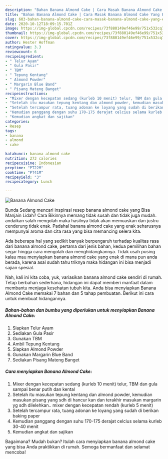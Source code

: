```yaml
---
description: "Bahan Banana Almond Cake | Cara Masak Banana Almond Cake Yang Enak dan Simpel"
title: "Bahan Banana Almond Cake | Cara Masak Banana Almond Cake Yang Enak dan Simpel"
slug: 603-bahan-banana-almond-cake-cara-masak-banana-almond-cake-yang-enak-dan-simpel
date: 2020-10-12T18:09:15.701Z
image: https://img-global.cpcdn.com/recipes/73f880149ef46e99/751x532cq70/banana-almond-cake-foto-resep-utama.jpg
thumbnail: https://img-global.cpcdn.com/recipes/73f880149ef46e99/751x532cq70/banana-almond-cake-foto-resep-utama.jpg
cover: https://img-global.cpcdn.com/recipes/73f880149ef46e99/751x532cq70/banana-almond-cake-foto-resep-utama.jpg
author: Hester Hoffman
ratingvalue: 3.3
reviewcount: 6
recipeingredient:
- " Telur Ayam"
- " Gula Pasir"
- " TBM"
- " Tepung Kentang"
- " Almond Powder"
- " Margarin Blue Band"
- " Pisang Mateng Banget"
recipeinstructions:
- "Mixer dengan kecepatan sedang (kurleb 10 menit) telur, TBM dan gula sampai benar putih dan kental"
- "Setelah itu masukan tepung kentang dan almond powder, kemudian masukan pisang yang sdh di hancur kan dan terakhir masukan margarin yg sdh dilelehkan.. mixer dengan kecepatan rendah (kurleb 5 menit)"
- "Setelah tercampur rata, tuang adonan ke loyang yang sudah di berikan baking paper"
- "Kemudian panggang dengan suhu 170-175 derajat celcius selama kurleb 30-40 menit"
- "Kemudian angkat dan sajikan"
categories:
- Resep
tags:
- banana
- almond
- cake

katakunci: banana almond cake 
nutrition: 273 calories
recipecuisine: Indonesian
preptime: "PT22M"
cooktime: "PT41M"
recipeyield: "3"
recipecategory: Lunch

---
```



![Banana Almond Cake](https://img-global.cpcdn.com/recipes/73f880149ef46e99/751x532cq70/banana-almond-cake-foto-resep-utama.jpg)

Bunda Sedang mencari inspirasi resep banana almond cake yang Bisa Manjain Lidah? Cara Bikinnya memang tidak susah dan tidak juga mudah. andaikan salah mengolah maka hasilnya tidak akan memuaskan dan justru cenderung tidak enak. Padahal banana almond cake yang enak seharusnya mempunyai aroma dan cita rasa yang bisa memancing selera kita.



Ada beberapa hal yang sedikit banyak berpengaruh terhadap kualitas rasa dari banana almond cake, pertama dari jenis bahan, kedua pemilihan bahan segar hingga cara mengolah dan menghidangkannya. Tidak usah pusing kalau mau menyiapkan banana almond cake yang enak di mana pun anda berada, karena asal sudah tahu triknya maka hidangan ini bisa menjadi sajian spesial.


Nah, kali ini kita coba, yuk, variasikan banana almond cake sendiri di rumah. Tetap berbahan sederhana, hidangan ini dapat memberi manfaat dalam membantu menjaga kesehatan tubuh kita. Anda bisa menyiapkan Banana Almond Cake memakai 7 bahan dan 5 tahap pembuatan. Berikut ini cara untuk membuat hidangannya.

<!--inarticleads1-->

##### Bahan-bahan dan bumbu yang diperlukan untuk menyiapkan Banana Almond Cake:

1. Siapkan  Telur Ayam
1. Sediakan  Gula Pasir
1. Gunakan  TBM
1. Ambil  Tepung Kentang
1. Siapkan  Almond Powder
1. Gunakan  Margarin Blue Band
1. Sediakan  Pisang Mateng Banget




<!--inarticleads2-->

##### Cara menyiapkan Banana Almond Cake:

1. Mixer dengan kecepatan sedang (kurleb 10 menit) telur, TBM dan gula sampai benar putih dan kental
1. Setelah itu masukan tepung kentang dan almond powder, kemudian masukan pisang yang sdh di hancur kan dan terakhir masukan margarin yg sdh dilelehkan.. mixer dengan kecepatan rendah (kurleb 5 menit)
1. Setelah tercampur rata, tuang adonan ke loyang yang sudah di berikan baking paper
1. Kemudian panggang dengan suhu 170-175 derajat celcius selama kurleb 30-40 menit
1. Kemudian angkat dan sajikan




Bagaimana? Mudah bukan? Itulah cara menyiapkan banana almond cake yang bisa Anda praktikkan di rumah. Semoga bermanfaat dan selamat mencoba!
